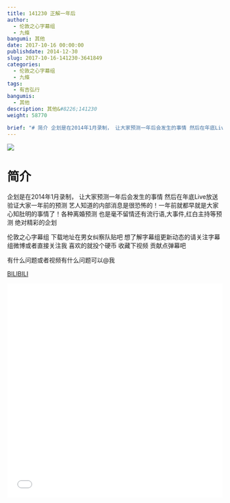 ```yaml
---
title: 141230 正解一年后
author: 
  - 伦敦之心字幕组
  - 九條
bangumi: 其他
date: 2017-10-16 00:00:00
publishdate: 2014-12-30
slug: 2017-10-16-141230-3641849
categories: 
  - 伦敦之心字幕组
  - 九條
tags: 
  - 有吉弘行
bangumis: 
  - 其他
description: 其他&#8226;141230
weight: 58770

brief: "# 简介 企划是在2014年1月录制， 让大家预测一年后会发生的事情 然后在年底Live放送 验证大家一年前的预测 艺人知道的内部消息是很恐怖的！一年前就都早就是大家心知肚明的事情了！各种离婚预测 也是毫不留情还有流行语,大事件,红白主持等预测 绝对精彩的企划 伦敦之心字幕组 下载地址在男女纠察队贴吧 想了解字幕组更新动态的请关注字幕组微博或者直接关注我 喜欢的就投个硬币 收藏下视频 贡献点弹幕吧 有什么问题或者视频有什么问题可以@我"
---
```


![](https://i.imgur.com/bZP4jza.jpg)

# 简介  
企划是在2014年1月录制， 让大家预测一年后会发生的事情 然后在年底Live放送 验证大家一年前的预测 艺人知道的内部消息是很恐怖的！一年前就都早就是大家心知肚明的事情了！各种离婚预测 也是毫不留情还有流行语,大事件,红白主持等预测 绝对精彩的企划


伦敦之心字幕组 下载地址在男女纠察队贴吧 想了解字幕组更新动态的请关注字幕组微博或者直接关注我 喜欢的就投个硬币 收藏下视频 贡献点弹幕吧


有什么问题或者视频有什么问题可以@我

  [BILIBILI](https://www.bilibili.com/video/av3641849/)


<div class="vcontainer">  <iframe class='video' src="//www.bilibili.com/blackboard/player.html?aid=3641849" width="100%" height="500" frameborder="0" allowfullscreen="allowfullscreen"></iframe></div>
